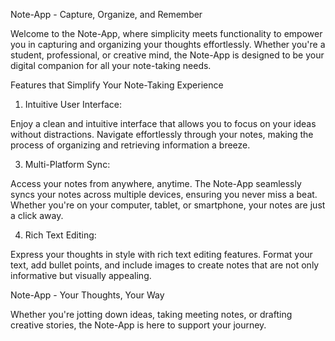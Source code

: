 Note-App - Capture, Organize, and Remember

Welcome to the Note-App, where simplicity meets functionality to empower you in capturing and organizing your thoughts effortlessly. Whether you're a student, professional, or creative mind, the Note-App is designed to be your digital companion for all your note-taking needs.


Features that Simplify Your Note-Taking Experience

1. Intuitive User Interface:

Enjoy a clean and intuitive interface that allows you to focus on your ideas without distractions.
Navigate effortlessly through your notes, making the process of organizing and retrieving information a breeze.

3. Multi-Platform Sync:

Access your notes from anywhere, anytime. The Note-App seamlessly syncs your notes across multiple devices, ensuring you never miss a beat.
Whether you're on your computer, tablet, or smartphone, your notes are just a click away.

4. Rich Text Editing:

Express your thoughts in style with rich text editing features.
Format your text, add bullet points, and include images to create notes that are not only informative but visually appealing.

Note-App - Your Thoughts, Your Way

Whether you're jotting down ideas, taking meeting notes, or drafting creative stories, the Note-App is here to support your journey.

